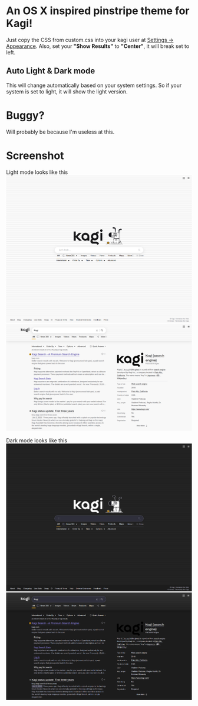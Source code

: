 # An OS X inspired pinstripe theme for Kagi!
Just copy the CSS from custom.css into your kagi user at [Settings → Appearance](https://kagi.com/settings/appearance). Also, set your **"Show Results"** to **"Center"**, it will break set to left.

## Auto Light & Dark mode
This will change automatically based on your system settings. So if your system is set to light, it will show the light version.

# Buggy?
Will probably be because I'm useless at this.

# Screenshot

Light mode looks like this
![light](images/light.png)
![light-result](images/light-result.png)

Dark mode looks like this
![dark](images/dark.png)
![dark-result](images/dark-result.png)